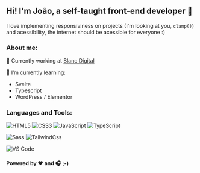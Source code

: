 ## Hi! I'm João, a self-taught front-end developer 👋

I love implementing responsiviness on projects (I'm looking at you, ``clamp()``) and acessibility, the internet should be acessible for everyone :)

### About me:

🔭 Currently working at [Blanc Digital](https://blancmarketingdigital.com.br/)

🌱 I’m currently learning:
- Svelte
- Typescript
- WordPress / Elementor

### Languages and Tools:

![HTML5](https://img.shields.io/badge/-HTML5-%23E44D27?style=flat-square&logo=html5&logoColor=ffffff)
![CSS3](https://img.shields.io/badge/-CSS3-%231572B6?style=flat-square&logo=css3)
![JavaScript](https://img.shields.io/badge/-JavaScript-%23F7DF1C?style=flat-square&logo=javascript&logoColor=000000&labelColor=%23F7DF1C&color=%23FFCE5A)
![TypeScript](https://img.shields.io/badge/-TypeScript-007ACC?style=flat-square&logo=typescript&logoColor=white)

![Sass](https://img.shields.io/badge/-Sass-%23CC6699?style=flat-square&logo=sass&logoColor=ffffff)
![TailwindCss](https://img.shields.io/badge/-TailwindCss-%231a202c?style=flat-square&logo=tailwind-css)

![VS Code](https://img.shields.io/badge/-VSCode-%23007ACC?style=flat-square&logo=visual-studio-code)


#### Powered by ❤ and 🎧 ;-)
